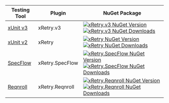 | Testing Tool                  | Plugin          | NuGet Package                                                                                                                                                                                                                                                                                                                                        |
|-------------------------------|-----------------|------------------------------------------------------------------------------------------------------------------------------------------------------------------------------------------------------------------------------------------------------------------------------------------------------------------------------------------------------|
| [xUnit v3](#usage-xunit-v3)   | xRetry.v3       | [![xRetry.v3 NuGet Version](https://img.shields.io/nuget/v/xRetry.v3)](https://www.nuget.org/packages/xRetry.v3 "Download xRetry.v3 from NuGet") [![xRetry.v3 NuGet Downloads](https://img.shields.io/nuget/dt/xRetry.v3)](https://www.nuget.org/packages/xRetry.v3 "Download xRetry.v3 from NuGet")                                                 |
| [xUnit v2](#usage-xunit)      | xRetry          | [![xRetry NuGet Version](https://img.shields.io/nuget/v/xRetry)](https://www.nuget.org/packages/xRetry "Download xRetry from NuGet") [![xRetry NuGet Downloads](https://img.shields.io/nuget/dt/xRetry)](https://www.nuget.org/packages/xRetry "Download xRetry from NuGet")                                                                         |
| [SpecFlow](#usage-specflow-3) | xRetry.SpecFlow | [![xRetry.SpecFlow NuGet Version](https://img.shields.io/nuget/v/xRetry.SpecFlow)](https://www.nuget.org/packages/xRetry.SpecFlow "Download xRetry.SpecFlow from NuGet") [![xRetry.SpecFlow NuGet Downloads](https://img.shields.io/nuget/dt/xRetry.SpecFlow)](https://www.nuget.org/packages/xRetry.SpecFlow "Download xRetry.SpecFlow from NuGet") |
| [Reqnroll](#usage-reqnroll-2) | xRetry.Reqnroll | [![xRetry.Reqnroll NuGet Version](https://img.shields.io/nuget/v/xRetry.Reqnroll)](https://www.nuget.org/packages/xRetry.Reqnroll "Download xRetry.Reqnroll from NuGet") [![xRetry.Reqnroll NuGet Downloads](https://img.shields.io/nuget/dt/xRetry.Reqnroll)](https://www.nuget.org/packages/xRetry.Reqnroll "Download xRetry.Reqnroll from NuGet") |